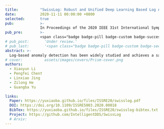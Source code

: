 ```yaml
---
title:          "SwissLog: Robust and Unified Deep Learning Based Log Anomaly Detection for Diverse Faults"
date:           2020-11-11 00:00:00 +0800
selected:       true
pub:            >-
                In Proceedings of the 2020 IEEE 31st International Symposium on Software Reliability Engineering
pub_pre:        >-
                <span class="badge badge-pill badge-custom badge-success">ISSRE'20 (CCF B)</span>
# pub_post:       'Under review.'
# pub_last:       '<span class="badge badge-pill badge-custom badge-secondary">Conference</span><span class="badge badge-pill badge-custom badge-warning">Poster</span>'
abstract: >-
  Log-based anomaly detection has been widely studied and achieves a satisfying performance on stable log data. But, the existing approaches still fall short meeting these challenges, 1) Log formats are changing continually in practice in those software systems under active development and maintenance. 2) Performance issues are latent causes that may not be detected by trivial monitoring tools. We thus propose SwissLog, namely a robust and unified deep learning based anomaly detection model for detecting diverse faults. SwissLog targets at those faults resulting in log sequence order changes and log time interval changes. To achieve that, an advanced log parser is introduced. Moreover, the semantic embedding and the time embedding approaches are combined to train a unified attention based BiLSTM model to detect anomalies. The experiments on real-world datasets and synthetic datasets show that SwissLog is robust to the changing log data and effective for diverse faults.
# cover:          assets/images/covers/Prism-cover.png
authors:
  - Xiaoyun Li
  - Pengfei Chen†
  - Linxiao Jing
  - Zilong He
  - Guangba Yu
  
links:
  Paper: https://yuxiaoba.github.io/files/ISSRE20/swisslog.pdf
  DOI: https://doi.org/10.1109/ISSRE5003.2020.00018
  BibTex: https://yuxiaoba.github.io/files/ISSRE20/swisslog-bibtex.txt
  Project: https://github.com/IntelligentDDS/SwissLog
  # Arxiv:
---
```

